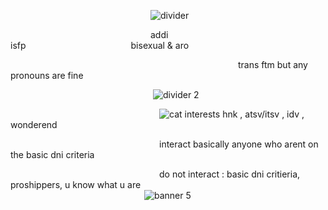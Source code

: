                 ![divider](https://github.com/user-attachments/assets/660b0dcf-a8d3-493d-900c-7acb3462c20e)

                addi              isfp            bisexual & aro

                          trans ftm but any pronouns are fine

                 ![divider 2](https://github.com/user-attachments/assets/2c4b783e-9e8f-4268-b80d-a84563b54884)

                 ![cat](https://github.com/user-attachments/assets/63f0230c-53e0-437c-8e66-bc60c49570c3) interests hnk , atsv/itsv , idv , wonderend

                 interact basically anyone who arent on the basic dni criteria

                 do not interact : basic dni critieria, proshippers, u know what u are
                 
                                ![banner 5](https://github.com/user-attachments/assets/3a4711dd-3a14-4dc5-ba95-2b79781e5ea0)
